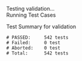 
Testing validation...</br>
Running Test Cases

Test Summary for validation

    # PASSED:     542 tests
    # Failed:     0 test
    # Aborted:    0 test
    # Total:      542 tests
